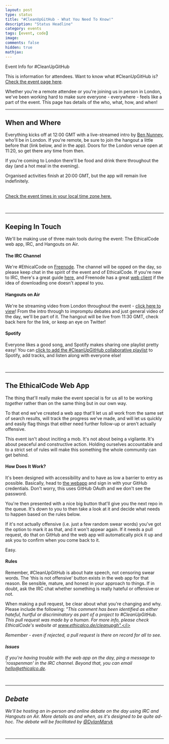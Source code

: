 ```yaml
---
layout: post
type: status
title: "#CleanUpGitHub - What You Need To Know!"
description: "Status Headline"
category: events
tags: [event, code]
image: 
comments: false
hidden: true
mathjax: 
---
```

Event Info for #CleanUpGitHub

This is information for attendees. Want to know what #CleanUpGitHub is? [Check the event page here](/events/cleanupgh/).

Whether you're a remote attendee or you're joining us in person in London, we've been working hard to make sure everyone - everywhere - feels like a part of the event. This page has details of the who, what, how, and when!

----

## When and Where
Everything kicks off at 12:00 GMT with a live-streamed intro by [Ben Nunney](http://www.twitter.com/BenNunney), who'll be in London. If you're remote, be sure to join the hangout a little before that (link below, and in the app). Doors for the London venue open at 11:20, so get there any time from then.

If you're coming to London there'll be food and drink there throughout the day (and a hot meal in the evening).

Organised activities finish at 20:00 GMT, but the app will remain live indefinitely.<br /><br />

[Check the event times in your local time zone here.](http://www.timeanddate.com/worldclock/fixedtime.html?msg=%23CleanUpGitHub&iso=20140322T12&p1=136&ah=8)

<br />

----

## Keeping In Touch

We'll be making use of three main tools during the event: The EthicalCode web app, IRC, and Hangouts on Air.

#### The IRC Channel

We're #EthicalCode on [Freenode](http://freenode.net). The channel will be opped on the day, so please keep chat in the spirit of the event and of EthicalCode. If you're new to IRC, there's a great guide [here](http://www.irchelp.org/irchelp/irctutorial.html), and Freenode has a great [web client](http://webchat.freenode.net) if the idea of downloading one doesn't appeal to you.

#### Hangouts on Air

We're be streaming video from London throughout the event - [click here to view](https://www.youtube.com/watch?v=Ml_8lVenXEw)! From the intro through to impromptu debates and just general video of the day, we'll be part of it. The hangout will be live from 11:30 GMT, check back here for the link, or keep an eye on Twitter!

#### Spotify

Everyone likes a good song, and Spotify makes sharing one playlist pretty easy! You can [click to add the #CleanUpGitHub collaborative playlist](http://open.spotify.com/user/1165348945/playlist/36HoFtMsibgcwWmH9b64FR) to Spotify, add tracks, and listen along with everyone else!

<br />

----

## The EthicalCode Web App

The thing that'll really make the event special is for us all to be working <i>together</i> rather than on the same thing but in our own way.

To that end we've created a web app that'll let us all work from the same set of search results, will track the progress we've made, and will let us quickly and easily flag things that either need further follow-up or aren't actually offensive.

This event isn't about inciting a mob. It's not about being a vigilante. It's about peaceful and constructive action. Holding ourselves accountable and to a strict set of rules will make this something the whole community can get behind.

#### How Does It Work?

It's been designed with accessibility and to have as low a barrier to entry as possible. Basically, head to [the webapp](http://webapp.ethicalco.de/) and sign in with your GitHub credentials. Don't worry, this uses GitHub OAuth and we don't see the password.

You're then presented with a nice big button that'll give you the next repo in the queue. It's down to you to then take a look at it and decide what needs to happen based on the rules below.

If it's not actually offensive (i.e. just a few random swear words) you've got the option to mark it as that, and it won't appear again. If it needs a pull request, do that on GitHub and the web app will automatically pick it up and ask you to confirm when you come back to it.

Easy.

#### Rules

Remember, #CleanUpGitHub is about hate speech, not censoring swear words. The 'this is not offensive' button exists in the web app for that reason. Be sensible, mature, and honest in your approach to things. If in doubt, ask the IRC chat whether something is really hateful or offensive or not.

When making a pull request, be clear about what you're changing and why. Please include the following: <i>"This comment has been identified as either hateful, hurtful or discriminatory as part of a project to #CleanUpGitHub. This pull request was made by a human. For more info, please check EthicalCode's website at www.ethicalco.de/cleanupgh".</i>

Remember - even if rejected, a pull request is there on record for all to see.

#### Issues

If you're having trouble with the web app on the day, ping a message to 'rosspenman' in the IRC channel. Beyond that, you can email [hello@ethicalco.de](mailto:hello@ethicalco.de). 

<br />

----

## Debate

We'll be hosting an in-person and online debate on the day using IRC and Hangouts on Air. More details as and when, as it's designed to be quite ad-hoc. The debate will be facilitated by [@DylanMaryk](http://www.twitter.com/DylanMaryk)

<br />

----

